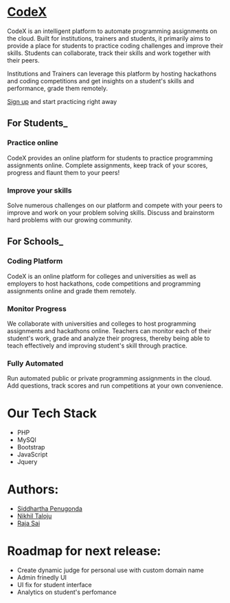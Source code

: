 [CodeX](http://codex.pvsiddhartha.me)
==============================================

CodeX is an intelligent platform to automate programming assignments on the cloud. Built for institutions, trainers and students, it primarily aims to provide a place for students to practice coding challenges and improve their skills. Students can collaborate, track their skills and work together with their peers.

Institutions and Trainers can leverage this platform by hosting hackathons and coding competitions and get insights on a student's skills and performance, grade them remotely.

[Sign up](http://codex.pvsiddhartha.me) and start practicing right away

## For Students_

### Practice online
CodeX provides an online platform for students to practice programming assignments online. Complete assignments, keep track of your scores, progress and flaunt them to your peers!

### Improve your skills
Solve numerous challenges on our platform and compete with your peers to improve and work on your problem solving skills. Discuss and brainstorm hard problems with our growing community.

## For Schools_

### Coding Platform
CodeX is an online platform for colleges and universities as well as employers to host hackathons, code competitions and programming assignments online and grade them remotely.

### Monitor Progress
We collaborate with universities and colleges to host programming assignments and hackathons online. Teachers can monitor each of their student's work, grade and analyze their progress, thereby being able to teach effectively and improving student's skill through practice.

### Fully Automated
Run automated public or private programming assignments in the cloud. Add questions, track scores and run competitions at your own convenience.

Our Tech Stack
===============================================
* PHP 
* MySQl
* Bootstrap
* JavaScript
* Jquery


Authors:
=================

* [Siddhartha Penugonda](vpenugonda.github.io)
* [Nikhil Taloju](#)
* [Raja Sai](#)

Roadmap for next release:
===========================
* Create dynamic judge for personal use with custom domain name
* Admin frinedly UI
* UI fix for student interface
* Analytics on student's perfomance


